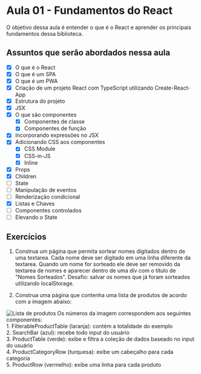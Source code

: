 # Aula 01 - Fundamentos do React

O objetivo dessa aula é entender o que é o React e aprender os principais fundamentos
dessa biblioteca.

## Assuntos que serão abordados nessa aula
- [x] O que é o React
- [x] O que é um SPA
- [x] O que é um PWA
- [x] Criação de um projeto React com TypeScript utilizando Create-React-App
- [x] Estrutura do projeto
- [x] JSX
- [x] O que são componentes
  - [x] Componentes de classe
  - [x] Componentes de função
- [x] Incorporando expressões no JSX
- [x] Adicionando CSS aos componentes
  - [x] CSS Module
  - [x] CSS-in-JS
  - [x] Inline
- [x] Props
- [x] Children
- [ ] State
- [ ] Manipulação de eventos
- [ ] Renderização condicional
- [x] Listas e Chaves
- [ ] Componentes controlados
- [ ] Elevando o State

## Exercícios
1) Construa um página que permita sortear nomes digitados dentro de uma textarea. Cada nome deve ser digitado em uma linha diferente da
textarea. Quando um nome for sorteado ele deve ser removido da textarea de nomes e aparecer dentro de uma div com o título de "Nomes Sorteados". Desafio: salvar os nomes que já foram sorteados 
utilizando localStorage.

2) Construa uma página que contenha uma lista de produtos de acordo com a imagem abaixo:
<img src="https://pt-br.reactjs.org/static/9381f09e609723a8bb6e4ba1a7713b46/90cbd/thinking-in-react-components.png" title="Lista de produtos">
Os números da imagem correspondem aos seguintes componentes: <br>
    1. FilterableProductTable (laranja): contém a totalidade do exemplo<br>
    2. SearchBar (azul): recebe todo input do usuário<br>
    3. ProductTable (verde): exibe e filtra a coleção de dados baseado no input do usuário<br>
    4. ProductCategoryRow (turquesa): exibe um cabeçalho para cada categoria<br>
    5. ProductRow (vermelho): exibe uma linha para cada produto<br>
